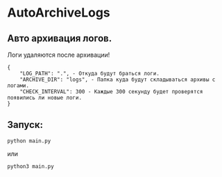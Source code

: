 # AutoArchiveLogs

## Авто архивация логов.

Логи удаляются после архивации!

```
{
    "LOG_PATH": ".", - Откуда будут браться логи.
    "ARCHIVE_DIR": "logs", - Папка куда будут складываться архивы с логами.
    "CHECK_INTERVAL": 300 - Каждые 300 секунду будет проверятся появились ли новые логи.
}
```
## Запуск:
```
python main.py
```
или
```
python3 main.py
```
